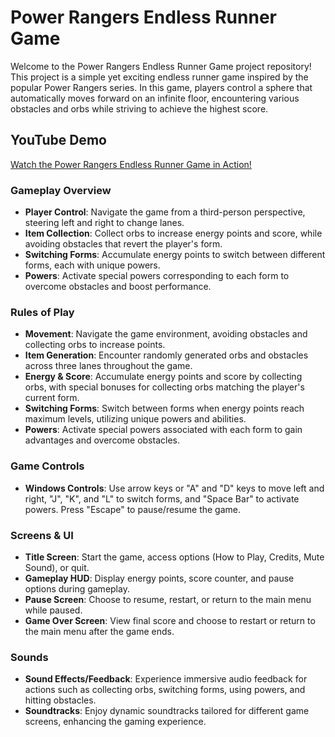 # Power Rangers Endless Runner Game

Welcome to the Power Rangers Endless Runner Game project repository! This project is a simple yet exciting endless runner game inspired by the popular Power Rangers series. In this game, players control a sphere that automatically moves forward on an infinite floor, encountering various obstacles and orbs while striving to achieve the highest score.


## YouTube Demo
[Watch the Power Rangers Endless Runner Game in Action!](https://youtu.be/IkeQ1cdBKlw)

### Gameplay Overview
- **Player Control**: Navigate the game from a third-person perspective, steering left and right to change lanes.
- **Item Collection**: Collect orbs to increase energy points and score, while avoiding obstacles that revert the player's form.
- **Switching Forms**: Accumulate energy points to switch between different forms, each with unique powers.
- **Powers**: Activate special powers corresponding to each form to overcome obstacles and boost performance.

### Rules of Play
- **Movement**: Navigate the game environment, avoiding obstacles and collecting orbs to increase points.
- **Item Generation**: Encounter randomly generated orbs and obstacles across three lanes throughout the game.
- **Energy & Score**: Accumulate energy points and score by collecting orbs, with special bonuses for collecting orbs matching the player's current form.
- **Switching Forms**: Switch between forms when energy points reach maximum levels, utilizing unique powers and abilities.
- **Powers**: Activate special powers associated with each form to gain advantages and overcome obstacles.

### Game Controls
- **Windows Controls**: Use arrow keys or "A" and "D" keys to move left and right, "J", "K", and "L" to switch forms, and "Space Bar" to activate powers. Press "Escape" to pause/resume the game.

### Screens & UI
- **Title Screen**: Start the game, access options (How to Play, Credits, Mute Sound), or quit.
- **Gameplay HUD**: Display energy points, score counter, and pause options during gameplay.
- **Pause Screen**: Choose to resume, restart, or return to the main menu while paused.
- **Game Over Screen**: View final score and choose to restart or return to the main menu after the game ends.

### Sounds
- **Sound Effects/Feedback**: Experience immersive audio feedback for actions such as collecting orbs, switching forms, using powers, and hitting obstacles.
- **Soundtracks**: Enjoy dynamic soundtracks tailored for different game screens, enhancing the gaming experience.
